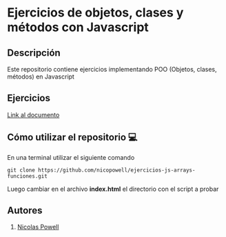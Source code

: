 # Ejercicios de objetos, clases y métodos con Javascript

## Descripción

Este repositorio contiene ejercicios implementando POO (Objetos, clases, métodos) en Javascript

## Ejercicios

[Link al documento](https://docs.google.com/document/d/1wbQa5l7nyT9yvRn8H-APBe69P0sjr7BU_tn3TipmMOA/edit?usp=sharing)

## Cómo utilizar el repositorio 💻

En una terminal utilizar el siguiente comando

```
git clone https://github.com/nicopowell/ejercicios-js-arrays-funciones.git
```

Luego cambiar en el archivo **index.html** el directorio con el script a probar

## Autores

1. [Nicolas Powell](https://github.com/nicopowell)
